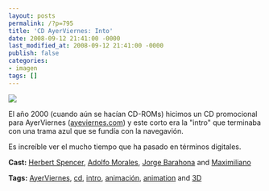 ```yaml
---
layout: posts
permalink: /?p=795
title: 'CD AyerViernes: Into'
date: 2008-09-12 21:41:00 -0000
last_modified_at: 2008-09-12 21:41:00 -0000
publish: false
categories:
- imagen
tags: []
---
```

[![](http://b.vimeocdn.com/ts/625/747/62574716_200.jpg)](http://vimeo.com/1719804)

El año 2000 (cuando aún se hacían CD-ROMs) hicimos un CD promocional para AyerViernes ([ayeviernes.com](http://www.ayeviernes.com/)) y este corto era la "intro" que terminaba con una trama azul que se fundía con la navegavión.

Es increíble ver el mucho tiempo que ha pasado en términos digitales.

**Cast:** [Herbert Spencer](http://vimeo.com/hspencer), [Adolfo Morales](http://vimeo.com/amorales), [Jorge Barahona](http://vimeo.com/jbarahona) and [Maximiliano](http://vimeo.com/maximiliano)

**Tags:** [AyerViernes](http://vimeo.com/tag:ayerviernes), [cd](http://vimeo.com/tag:cd), [intro](http://vimeo.com/tag:intro), [animación](http://vimeo.com/tag:animacin), [animation](http://vimeo.com/tag:animation) and [3D](http://vimeo.com/tag:3d)
